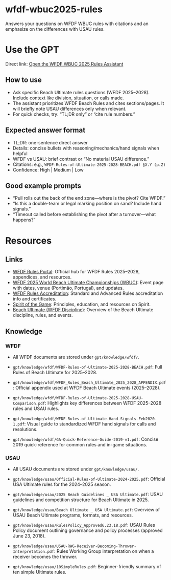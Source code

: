 # wfdf-wbuc2025-rules
Answers your questions on WFDF WBUC rules with citations and an emphasize on the differences with USAU rules.

# Use the GPT

Direct link: [Open the WFDF WBUC 2025 Rules Assistant](https://chatgpt.com/g/g-68dc0be9c60c8191b454f9b188df96df-wfdf-wbuc-2025-rules-assistant)

## How to use

- Ask specific Beach Ultimate rules questions (WFDF 2025–2028). Include context like division, situation, or calls made.
- The assistant prioritizes WFDF Beach Rules and cites sections/pages. It will briefly note USAU differences only when relevant.
- For quick checks, try: “TL;DR only” or “cite rule numbers.”

## Expected answer format

- TL;DR: one-sentence direct answer
- Details: concise bullets with reasoning/mechanics/hand signals when helpful
- WFDF vs USAU: brief contrast or “No material USAU difference.”
- Citations: e.g., `WFDF-Rules-of-Ultimate-2025-2028-BEACH.pdf §X.Y (p.Z)`
- Confidence: High | Medium | Low

## Good example prompts

- “Pull rolls out the back of the end zone—where is the pivot? Cite WFDF.”
- “Is this a double-team or legal marking position on sand? Include hand signals.”
- “Timeout called before establishing the pivot after a turnover—what happens?”

# Resources

## Links

- [WFDF Rules Portal](https://rules.wfdf.sport/): Official hub for WFDF Rules 2025–2028, appendices, and resources.
- [WFDF 2025 World Beach Ultimate Championships (WBUC)](https://wfdf.sport/event/wfdf-2025-world-beach-ultimate-championships-wbuc/): Event page with dates, venue (Portimão, Portugal), and updates.
- [WFDF Rules Accreditation](https://rules.wfdf.sport/accreditation/): Standard and Advanced Rules accreditation info and certificates.
- [Spirit of the Game](https://wfdf.sport/spirit-of-the-game/): Principles, education, and resources on Spirit.
- [Beach Ultimate (WFDF Discipline)](https://wfdf.sport/disciplines/beach-ultimate/): Overview of the Beach Ultimate discipline, rules, and events.

## Knowledge

### WFDF

- All WFDF documents are stored under `gpt/knowledge/wfdf/`.

- `gpt/knowledge/wfdf/WFDF-Rules-of-Ultimate-2025-2028-BEACH.pdf`: Full Rules of Beach Ultimate for 2025–2028.
- `gpt/knowledge/wfdf/WFDF_Rules_Beach_Ultimate_2025_2028_APPENDIX.pdf`: Official appendix used at WFDF Beach Ultimate events (2025–2028).
- `gpt/knowledge/wfdf/WFDF-Rules-of-Ultimate-2025-2028-USAU-Comparison.pdf`: Highlights key differences between WFDF 2025–2028 rules and USAU rules.
- `gpt/knowledge/wfdf/WFDF-Rules-of-Ultimate-Hand-Signals-Feb2020-1.pdf`: Visual guide to standardized WFDF hand signals for calls and resolutions.
- `gpt/knowledge/wfdf/GA-Quick-Reference-Guide-2019-v1.pdf`: Concise 2019 quick-reference for common rules and in-game situations.

### USAU

- All USAU documents are stored under `gpt/knowledge/usau/`.

- `gpt/knowledge/usau/Official-Rules-of-Ultimate-2024-2025.pdf`: Official USA Ultimate rules for the 2024–2025 season.
- `gpt/knowledge/usau/2025 Beach Guidelines _ USA Ultimate.pdf`: USAU guidelines and competition structure for Beach Ultimate in 2025.
- `gpt/knowledge/usau/Beach Ultimate _ USA Ultimate.pdf`: Overview of USAU Beach Ultimate programs, formats, and resources.
- `gpt/knowledge/usau/RulesPolicy_Approved6.23.18.pdf`: USAU Rules Policy document outlining governance and policy processes (approved June 23, 2018).
- `gpt/knowledge/usau/USAU-RWG-Receiver-Becoming-Thrower-Interpretation.pdf`: Rules Working Group interpretation on when a receiver becomes the thrower.
- `gpt/knowledge/usau/10SimpleRules.pdf`: Beginner-friendly summary of ten simple Ultimate rules.